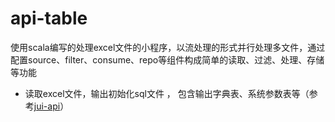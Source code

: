 # __api-table__
  使用scala编写的处理excel文件的小程序，以流处理的形式并行处理多文件，通过配置source、filter、consume、repo等组件构成简单的读取、过滤、处理、存储等功能
 - 读取excel文件，输出初始化sql文件 ， 包含输出字典表、系统参数表等（参考[jui-api](https://github.com/3cgg/jui-api.git)）

